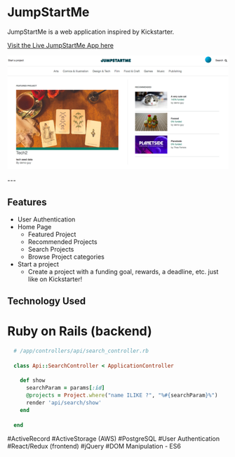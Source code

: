# JumpStartMe

JumpStartMe is a web application inspired by Kickstarter.

[Visit the Live JumpStartMe App here](https://jumpstartme.herokuapp.com/#/)

<p>
    <img src="app/assets/images/JumpStartMe.jpg"  />
</p>
---

## Features

-   User Authentication
-   Home Page
    -   Featured Project
    -   Recommended Projects
    -   Search Projects
    -   Browse Project categories
-   Start a project
    -   Create a project with a funding goal, rewards, a deadline, etc. just like on Kickstarter!

## Technology Used

# Ruby on Rails (backend)

```ruby
  # /app/controllers/api/search_controller.rb

  class Api::SearchController < ApplicationController

    def show
      searchParam = params[:id]
      @projects = Project.where("name ILIKE ?", "%#{searchParam}%")
      render 'api/search/show'
    end

  end
```

#ActiveRecord
#ActiveStorage (AWS)
#PostgreSQL
#User Authentication
#React/Redux (frontend)
#jQuery
#DOM Manipulation - ES6
